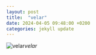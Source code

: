 ```yaml
---
layout: post
title:  "velar"
date: 2024-04-05 09:48:00 +0200
categories: jekyll update
---
```





![velar]()*velar*&nbsp;



[jekyll-docs]: https://jekyllrb.com/docs/home
[jekyll-gh]:   https://github.com/jekyll/jekyll
[jekyll-talk]: https://talk.jekyllrb.com/

